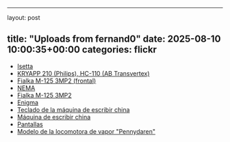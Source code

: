 
---
layout: post

title:  "Uploads from fernand0"
date:   2025-08-10 10:00:35+00:00
categories: flickr
---
*  [Isetta](https://www.flickr.com/photos/fernand0/54711503259/)
*  [KRYAPP 210 (Philips), HC-110 (AB Transvertex)](https://www.flickr.com/photos/fernand0/54711609840/)
*  [Fialka M-125 3MP2 (frontal)](https://www.flickr.com/photos/fernand0/54711480398/)
*  [NEMA](https://www.flickr.com/photos/fernand0/54710440552/)
*  [Fialka M-125 3MP2](https://www.flickr.com/photos/fernand0/54711502969/)
*  [Enigma](https://www.flickr.com/photos/fernand0/54711274476/)
*  [Teclado de la máquina de escribir china](https://www.flickr.com/photos/fernand0/54711480158/)
*  [Máquina de escribir china](https://www.flickr.com/photos/fernand0/54711502794/)
*  [Pantallas](https://www.flickr.com/photos/fernand0/54711274316/)
*  [Modelo de la locomotora de vapor "Pennydaren"](https://www.flickr.com/photos/fernand0/54677775591/)
